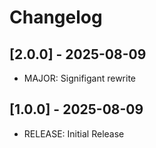 # Changelog

## [2.0.0] - 2025-08-09
- MAJOR: Signifigant rewrite

## [1.0.0] - 2025-08-09
- RELEASE: Initial Release

